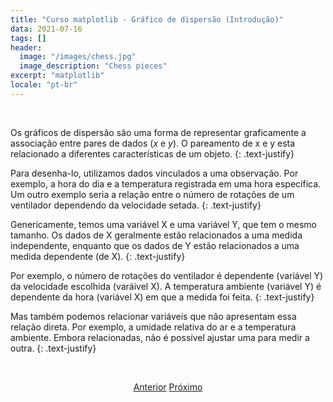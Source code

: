 ```yaml
---
title: "Curso matplotlib - Gráfico de dispersão (Introdução)"
data: 2021-07-16
tags: []
header:
  image: "/images/chess.jpg"
  image_description: "Chess pieces"
excerpt: "matplotlib"
locale: "pt-br"
---
```



<br>

Os gráficos de dispersão são uma forma de representar graficamente a associação entre pares de dados (*x* e *y*). O pareamento de x e y esta relacionado a diferentes características de um objeto.
{: .text-justify}

Para desenha-lo, utilizamos dados vinculados a uma observação. Por exemplo, a hora do dia e a temperatura registrada em uma hora específica. Um outro exemplo seria a relação entre o número de rotações de um ventilador dependendo da velocidade setada.
{: .text-justify}

Genericamente, temos uma variável X e uma variável Y, que tem o mesmo tamanho. Os dados de X geralmente estão relacionados a uma medida independente, enquanto que os dados de Y estão relacionados a uma medida dependente (de X).
{: .text-justify}

Por exemplo, o número de rotações do ventilador é dependente (variável Y) da velocidade escolhida (varáivel X).  A temperatura ambiente (variável Y) é dependente da hora (variável X) em que a medida foi feita.
{: .text-justify}

Mas também podemos relacionar variáveis que não apresentam essa relação direta. Por exemplo, a umidade relativa do ar e a temperatura ambiente. Embora relacionadas, não é possível ajustar uma para medir a outra.
{: .text-justify}

<br>

<p style="text-align: center">
  <a href="/Curso-matplotlib-03" class="btn btn--success">Anterior</a>
  <a href="/Curso-matplotlib-05" class="btn btn--success">Próximo</a>
</p>
